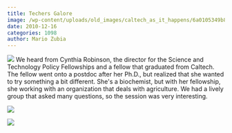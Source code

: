 ```yaml
---
title: Techers Galore
image: /wp-content/uploads/old_images/caltech_as_it_happens/6a0105349b8251970b0147e0c68b03970b.jpg
date: 2010-12-16
categories: 1098
author: Mario Zubia
---
```



![](/old_images/caltech_as_it_happens/6a0105349b8251970b0148c6d09331970c.jpg)
We heard from Cynthia Robinson, the director for the Science and Technology Policy Fellowships and a fellow that graduated from Caltech. The fellow went onto a postdoc after her Ph.D., but realized that she wanted to try something a bit different. She's a biochemist, but with her fellowship, she working with an organization that deals with agriculture. We had a lively group that asked many questions, so the session was very interesting.


![](/old_images/caltech_as_it_happens/6a0105349b8251970b0147e0c6a3d7970b.jpg)

![](/old_images/caltech_as_it_happens/6a0105349b8251970b0147e0c6b432970b.jpg)
